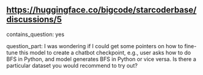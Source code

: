 ## https://huggingface.co/bigcode/starcoderbase/discussions/5

contains_question: yes

question_part: I was wondering if I could get some pointers on how to fine-tune this model to create a chatbot checkpoint, e.g., user asks how to do BFS in Python, and model generates BFS in Python or vice versa. Is there a particular dataset you would recommend to try out?